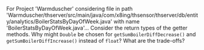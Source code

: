 For Project 'Warmduscher' considering file in path 'Warmduscher/thserver/src/main/java/com/x8ing/thsensor/thserver/db/entity/analytics/BoilerStatsByDayOfWeek.java' with name 'BoilerStatsByDayOfWeek.java'... 
Consider the return types of the getter methods. Why might `Double` be chosen for `getSumBoilerDiffDecrease()` and `getSumBoilerDiffIncrease()` instead of `float`? What are the trade-offs?